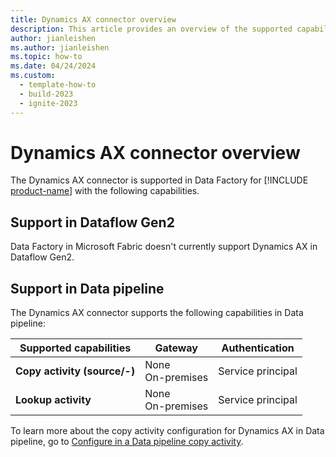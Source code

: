 ```yaml
---
title: Dynamics AX connector overview
description: This article provides an overview of the supported capabilities of the Dynamics AX connector.
author: jianleishen
ms.author: jianleishen
ms.topic: how-to
ms.date: 04/24/2024
ms.custom:
  - template-how-to
  - build-2023
  - ignite-2023
---
```


# Dynamics AX connector overview

The Dynamics AX connector is supported in Data Factory for [!INCLUDE [product-name](../includes/product-name.md)] with the following capabilities.

## Support in Dataflow Gen2

Data Factory in Microsoft Fabric doesn't currently support Dynamics AX in Dataflow Gen2.

## Support in Data pipeline

The Dynamics AX connector supports the following capabilities in Data pipeline:

| Supported capabilities | Gateway | Authentication |
| --- | --- | ---|
| **Copy activity (source/-)** | None <br>On-premises| Service principal |
| **Lookup activity** | None <br>On-premises | Service principal |

To learn more about the copy activity configuration for Dynamics AX in Data pipeline, go to [Configure in a Data pipeline copy activity](connector-dynamics-ax-copy-activity.md).
